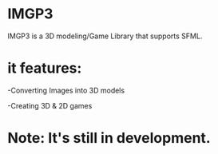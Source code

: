 # IMGP3
IMGP3 is a 3D modeling/Game Library that supports SFML.
# it features:
-Converting Images into 3D models


-Creating 3D & 2D games
# Note: It's still in development.
